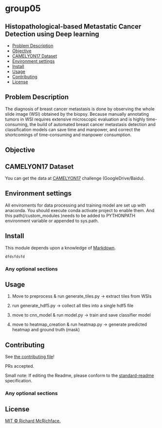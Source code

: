 # group05 

## Histopathological-based  Metastatic Cancer Detection using  Deep learning

- [Problem Description](#problem-description)
- [Objective](#objective)
- [CAMELYON17 Dataset](#camelyon17-dataset)
- [Environment settings](#environment-settings)
- [Install](#install)
- [Usage](#usage)
- [Contributing](#contributing)
- [License](#license)

## Problem Description

The diagnosis of breast cancer metastasis is done by observing the whole slide image (WSI) obtained by the biopsy. Because manually annotating tumors in WSI requires extensive microscopic evaluation and is highly time-consuming, the build of automated breast cancer metastasis detection and classification models can save time and manpower, and correct the shortcomings of time-consuming and manpower consumption.

## Objective



## CAMELYON17 Dataset

You can get the data at [CAMELYON17](https://camelyon17.grand-challenge.org/download/) challenge (GoogleDrive/Baidu).


## Environment settings

All enviroments for data processing and training model are set up with anaconda. You should execute conda activate project to enable them. And this path(/custom_modules )needs to be added to PYTHONPATH environment variable or appended to sys.path.



## Install

This module depends upon a knowledge of [Markdown]().

```
dfdsfdsfd
```

### Any optional sections

## Usage

1. Move to preprocess & run generate_tiles.py
   -> extract tiles from WSIs

2. run generate_hdf5.py
   -> collect all tiles into a single hdf5 file

3. move to cnn_model & run model.py
   -> train and save classifier model

4. move to heatmap_creation & run heatmap.py
   -> generate predicted heatmap and ground truth (mask)


## Contributing

See [the contributing file](CONTRIBUTING.md)!

PRs accepted.

Small note: If editing the Readme, please conform to the [standard-readme](https://github.com/RichardLitt/standard-readme) specification.

### Any optional sections

## License

[MIT © Richard McRichface.](../LICENSE)
